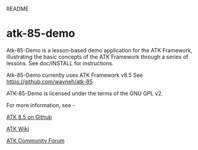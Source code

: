 README

atk-85-demo
===========

Atk-85-Demo is a lesson-based demo application for the ATK Framework, illustrating the basic concepts of the ATK Framework through a series of lessons. See doc/INSTALL for instructions.

Atk-85-Demo currently uses ATK Framework v8.5
See https://github.com/wayneh/atk-85


ATK-85-Demo is licensed under the terms of the GNU GPL v2.

For more information, see - 

[ATK 8.5 on Github](https://github.com/wayneh/atk-85)

[ATK Wiki](http://atk-framework.com/wiki/ATK)

[ATK Community Forum](https://www.atk-framework.com/forum/)